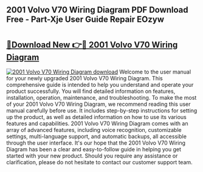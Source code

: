 ## 2001 Volvo V70 Wiring Diagram PDF Download Free - Part-Xje User Guide Repair EOzyw

# <h2><a href="http://dfl9h2y.blite.top/?on=2001+Volvo+V70+Wiring+Diagram">🔗Download New 👉🔴 2001 Volvo V70 Wiring Diagram</a></h2>

[![2001 Volvo V70 Wiring Diagram download](https://i.imgur.com/lujVjoI.png)](http://dfl9h2y.blite.top/?on=2001+Volvo+V70+Wiring+Diagram)
Welcome to the user manual for your newly upgraded 2001 Volvo V70 Wiring Diagram. This comprehensive guide is intended to help you understand and operate your product successfully. You will find detailed information on features, installation, operation, maintenance, and troubleshooting. To make the most of your 2001 Volvo V70 Wiring Diagram, we recommend reading this user manual carefully before use. It includes step-by-step instructions for setting up the product, as well as detailed information on how to use its various features and capabilities. 2001 Volvo V70 Wiring Diagram comes with an array of advanced features, including voice recognition, customizable settings, multi-language support, and automatic backups, all accessible through the user interface. It's our hope that the 2001 Volvo V70 Wiring Diagram has been a clear and easy-to-follow guide in helping you get started with your new product. Should you require any assistance or clarification, please do not hesitate to contact our customer support team.
